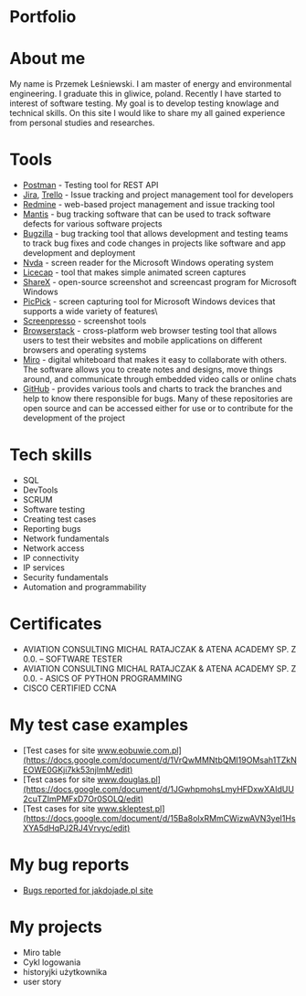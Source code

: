 # Portfolio
# About me
My name is Przemek Leśniewski. I am master of energy and environmental engineering. I graduate this in gliwice, poland. Recently I have started to interest of software testing. My goal is to develop testing knowlage and technical skills. On this site I would like to share my all gained experience from personal studies and researches.
# Tools
- [Postman](https://www.postman.com/) - Testing tool for REST API
- [Jira](https://www.atlassian.com/software/jira0), [Trello](https://trello.com/) - Issue tracking and project management tool for developers
- [Redmine](https://www.redmine.org/) - web-based project management and issue tracking tool
- [Mantis](https://www.mantisbt.org/) - bug tracking software that can be used to track software defects for various software projects
- [Bugzilla](https://www.bugzilla.org/) - bug tracking tool that allows development and testing teams to track bug fixes and code changes in projects like software and app development and deployment
- [Nvda](https://www.nvda.pl/) - screen reader for the Microsoft Windows operating system
- [Licecap](https://www.cockos.com/licecap/) - tool that makes simple animated screen captures
- [ShareX](https://getsharex.com/) - open-source screenshot and screencast program for Microsoft Windows
- [PicPick](https://picpick.app/pl/) - screen capturing tool for Microsoft Windows devices that supports a wide variety of features\
- [Screenpresso](https://www.screenpresso.com/) - screenshot tools
- [Browserstack](https://www.browserstack.com/) - cross-platform web browser testing tool that allows users to test their websites and mobile applications on different browsers and operating systems
- [Miro](https://miro.com/) - digital whiteboard that makes it easy to collaborate with others. The software allows you to create notes and designs, move things around, and communicate through embedded video calls or online chats
- [GitHub](https://github.com/) - provides various tools and charts to track the branches and help to know there responsible for bugs. Many of these repositories are open source and can be accessed either for use or to contribute for the development of the project
# Tech skills
  - SQL
  - DevTools
  - SCRUM
  - Software testing
  - Creating test cases
  - Reporting bugs
  - Network fundamentals
  - Network access
  - IP connectivity
  - IP services
  - Security fundamentals
  - Automation and programmability
  # Certificates
  - AVIATION CONSULTING MICHAL RATAJCZAK & ATENA ACADEMY SP. Z 0.0. – SOFTWARE TESTER
  - AVIATION CONSULTING MICHAL RATAJCZAK & ATENA ACADEMY SP. Z 0.0. - ASICS OF PYTHON PROGRAMMING
  - CISCO CERTIFIED CCNA
  # My test case examples
  - [Test cases for site www.eobuwie.com.pl](https://docs.google.com/document/d/1VrQwMMNtbQMI19OMsah1TZkNEOWE0GKji7kk53njlmM/edit)
  - [Test cases for site www.douglas.pl](https://docs.google.com/document/d/1JGwhpmohsLmyHFDxwXAIdUU2cuTZImPMFxD7Or0SOLQ/edit)
  - [Test cases for site www.skleptest.pl](https://docs.google.com/document/d/15Ba8oIxRMmCWizwAVN3yeI1HsXYA5dHqPJ2RJ4Vrvyc/edit)
  # My bug reports
  - [Bugs reported for jakdojade.pl site](https://drive.google.com/file/d/1sT9iaFAbBvyUNfqiVNUetuxjsRdTjKRV/view)
  # My projects
  - Miro table
  - Cykl logowania
  - historyjki użytkownika
  - user story
